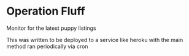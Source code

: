# Operation Fluff
Monitor for the latest puppy listings

This was written to be deployed to a service
like heroku with the main method ran periodically via cron